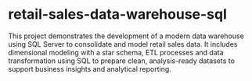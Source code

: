# retail-sales-data-warehouse-sql
This project demonstrates the development of a modern data warehouse using SQL Server to consolidate and model retail sales data. It includes dimensional modeling with a star schema,  ETL processes and data transformation using SQL to prepare clean, analysis-ready datasets to support business insights and analytical reporting.

